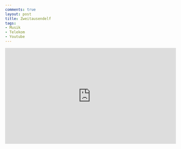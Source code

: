 ```yaml
---
comments: true
layout: post
title: Zweitausendelf
tags:
- Musik
- Telekom
- Youtube
---
```


<iframe width="560" height="315" src="http://www.youtube.com/embed/pBqFQ55q3zY" frameborder="0"> </iframe>
